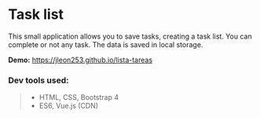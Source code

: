 # Task list

This small application allows you to save tasks, creating a task list. You can complete or not any task. The data is saved in local storage.

**Demo:** https://jleon253.github.io/lista-tareas

### Dev tools used:

> - HTML, CSS, Bootstrap 4
> - ES6, Vue.js (CDN)
